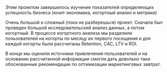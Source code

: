 Этим проектом завершилось изучение показателей определяющих успешность бизнеса (юнит-экономика, когортный анализ и метрики)

Очень большой и сложный (пока не разберешься) проект. Сначала был проведен большой исследовательский анализ данных, а потом когортный.
В процессе когортного анализа мы разделили пользователей на когорты по месяцу их первого посещения и для каждой когорты были рассчитаны Retention, CAC, LTV и ROI.

В конце мы оценили источники привлечения пользователей и на основании рассчитанной информации смогли дать довольно таки обоснованные рекомендации по оптимизации маркетинговых завтрат.
